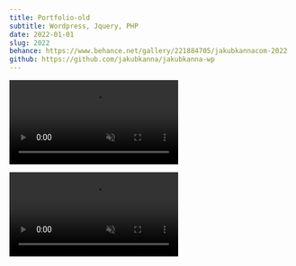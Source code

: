 ```yaml
---
title: Portfolio-old
subtitle: Wordpress, Jquery, PHP
date: 2022-01-01
slug: 2022
behance: https://www.behance.net/gallery/221884705/jakubkannacom-2022
github: https://github.com/jakubkanna/jakubkanna-wp
---
```


<video src="https://github.com/jakubkanna/portfolio/raw/refs/heads/main/public/jk-2022/jk-web-static-hd.mp4" autoplay muted loop></video>

<video src="https://github.com/jakubkanna/portfolio/raw/refs/heads/main/public/jk-2022/jk-web-presentation-hd.mp4" autoplay muted loop></video>

